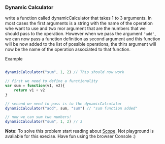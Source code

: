 ### Dynamic Calculator

write a function called dynamicCalculator that takes 1 to 3 arguments. In most cases the first arguments is a string with the name of the operation whe want to use and two mor argument that are the numbers that we should pass to the operation.
However when we pass the argument ```"add"```, we can now pass a function definition as second argument and this function will be now added to the list of possible operations, the thirs argument will now be the name of the operation associated to that function.

Example

```jsx

dynamicCalculator("sum", 1, 2) // This should now work

// first we need to define a functionality
var sum = function(v1, v2){
    return v1 + v2
}

// second we need to pass is to the dynamicCalculator
dynamicCalculator("add", sum, "sum") // "sum function added"

// now we can sum two numbers!
dynamicCalculator("sum", 1, 2) // 3

```

**Note:** To solve this problem start reading about [Scope](https://developer.mozilla.org/en/docs/Web/JavaScript/Reference/Statements/var). Not playground is avaliable for this execise. Have fun using the browser Console :)